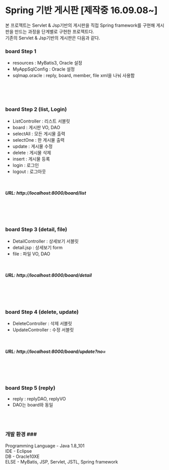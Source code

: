 # Spring 기반 게시판 [제작중 16.09.08~]

본 프로젝트는 Servlet & Jsp기반의 게시판을 직접 Spring framework를 구현해 게시판을 만드는 과정을 단계별로 구현한 프로젝트다.<br>
기존의 Servlet & Jsp기반의 게시판은 다음과 같다.

<h3>board Step 1</h3>

<ul>
  <li>resources : MyBatis3, Oracle 설정</li>
  <li>MyAppSqlConfig : Oracle 설정</li>
  <li>sqlmap.oracle : reply, board, member, file xml을 나눠 사용함</li>
</ul>
<br>
<br>
<br>
<h3>board Step 2 (list, Login)</h3>
<ul>
  <li>ListController : 리스트 서블릿</li>
  <li>board : 게시판 VO, DAO</li>
  <li>selectAll : 모든 게시물 출력</li>
  <li>selectOne : 한 게시물 출력</li>
  <li>update : 게시물 수정</li>
  <li>delete : 게시물 삭제</li>
  <li>insert : 게시물 등록</li>
  <li>login : 로그인</li>
  <li>logout : 로그아웃</li>
</ul>
<br>
<h5>URL: http://localhost:8000/board/list</h5>
<br>
<br>
<br>
<h3>board Step 3 (detail, file)</h3>
<ul>
  <li>DetailController : 상세보기 서블릿</li>
  <li>detail.jsp : 상세보기 form</li>
  <li>file : 파일 VO, DAO</li>
</ul>
<br>
<h5>URL: http://localhost:8000/board/detail</h5>
<br>
<br>
<br>
<h3>board Step 4 (delete, update)</h3>
<ul>
  <li>DeleteController : 삭제 서블릿</li>
  <li>UpdateController : 수정 서블릿</li>
</ul>
<br>
<h5>URL: http://localhost:8000/board/update?no=</h5>
<br>
<br>
<br>
<h3>board Step 5 (reply)</h3>
<ul>
  <li>reply : replyDAO, replyVO</li>
  <li>DAO는 board와 동일</li>
</ul>
<br>
<br>

<h3>개발 환경 ###</h3>

Programming Language - Java 1.8_101<br>
IDE - Eclipse<br>
DB - Oracle10XE <br>
ELSE - MyBatis, JSP, Servlet, JSTL, Spring framework<br>
<br>
<br>
<br>
<br>
<br>
<br>
